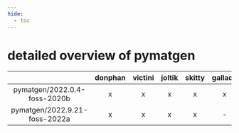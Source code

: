 ```yaml
---
hide:
  - toc
---
```


detailed overview of pymatgen
=============================

| |donphan|victini|joltik|skitty|gallade|accelgor|swalot|doduo|
| :---: | :---: | :---: | :---: | :---: | :---: | :---: | :---: | :---: |
|pymatgen/2022.0.4-foss-2020b|x|x|x|x|x|-|x|x|
|pymatgen/2022.9.21-foss-2022a|x|x|x|x|-|x|x|x|

